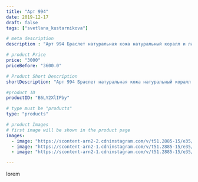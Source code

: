 ```yaml
---
title: "Арт 994"
date: 2019-12-17
draft: false
tags: ["svetlana_kustarnikova"]

# meta description
description : "Арт 994 Браслет натуральная кожа натуральный коралл и лазурит ПРОДАНО"

# product Price
price: "3000"
priceBefore: "3600.0"

# Product Short Description
shortDescription: "Арт 994 Браслет натуральная кожа натуральный коралл и лазурит ПРОДАНО"

#product ID
productID: "B6LY2XlIPby"

# type must be "products"
type: "products"

# product Images
# first image will be shown in the product page
images:
  - image: "https://scontent-arn2-2.cdninstagram.com/v/t51.2885-15/e35/79376586_822000541589492_2010745254403276059_n.jpg?se=7&tp=1&_nc_ht=scontent-arn2-2.cdninstagram.com&_nc_cat=108&_nc_ohc=O6Iv0hOonsYAX9tFY8x&ccb=7-4&oh=b80744360869aba1cbb3381e9b8524f8&oe=6084188B&ig_cache_key=MjIwMDk2MjExOTU0NTkzNTY3Ng%3D%3D.2-ccb7-4"
  - image: "https://scontent-arn2-1.cdninstagram.com/v/t51.2885-15/e35/75372333_202627460777320_6318818004305381068_n.jpg?se=7&tp=1&_nc_ht=scontent-arn2-1.cdninstagram.com&_nc_cat=104&_nc_ohc=S-xb79E2ZAoAX_OwJ45&ccb=7-4&oh=7e125e92c7ca804cdcc737ab817b3bb3&oe=608445AC&ig_cache_key=MjIwMDk2MjExOTUyOTI2NDQ2Ng%3D%3D.2-ccb7-4"
  - image: "https://scontent-arn2-1.cdninstagram.com/v/t51.2885-15/e35/75567004_778179712594110_5317472196785297891_n.jpg?se=8&tp=1&_nc_ht=scontent-arn2-1.cdninstagram.com&_nc_cat=106&_nc_ohc=kxbjc6Pr82IAX9-bQHL&ccb=7-4&oh=4b092f4d8dbd4867b6eb4a7929ca8364&oe=608431F8&ig_cache_key=MjIwMDk2MjExOTU2Mjg4MzkwOA%3D%3D.2-ccb7-4"

---
```

lorem
